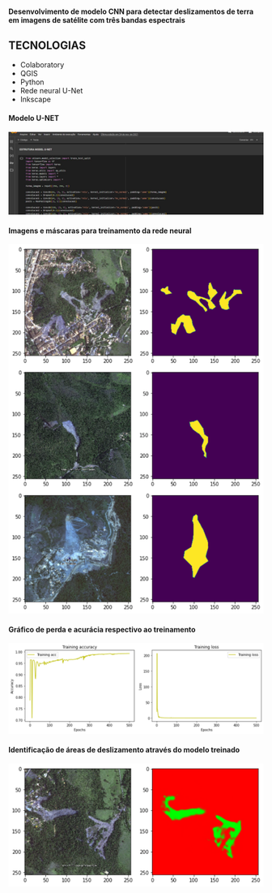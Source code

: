<h4>Desenvolvimento de modelo CNN para detectar deslizamentos de terra em imagens de satélite com três bandas espectrais</h4>

## TECNOLOGIAS
* Colaboratory
* QGIS 
* Python
* Rede neural U-Net
* Inkscape

<h4>Modelo U-NET</h4>

<img src="https://github.com/BSFernando/unet-deslizamento/blob/main/satelite/modelo_unet.jpg" alt="alt text" width="600px">

<h4>Imagens e máscaras para treinamento da rede neural</h4>

<img src="https://github.com/BSFernando/unet-deslizamento/blob/main/satelite/treinamento.png" alt="alt text" width="600px">

<h4>Gráfico de perda e acurácia respectivo ao treinamento</h4>

<img src="https://github.com/BSFernando/unet-deslizamento/blob/main/satelite/graficos.png" alt="alt text" width="600px">


<h4>Identificação de áreas de deslizamento através do modelo treinado</h4>

<img src="https://github.com/BSFernando/unet-deslizamento/blob/main/satelite/saida.png" alt="alt text" width="600px">

